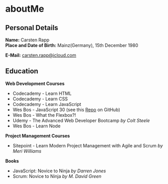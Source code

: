 # aboutMe

## Personal Details  

**Name:** Carsten Rapp  
**Place and Date of Birth:** Mainz(Germany), 15th December 1980

**E-Mail:** carsten.rapp@icloud.com    

## Education  

**Web Development Courses**
* Codecademy - Learn HTML
* Codecademy - Learn CSS  
* Codecademy - Learn JavaScript
* Wes Bos - JavaScript 30 (see this [Repo](https://github.com/crapp80/JavaScript30_Course) on GitHub)
* Wes Bos - What the Flexbox?!
* Udemy - The Advanced Web Developer Bootcamp *by Colt Steele*
* Wes Bos - Learn Node

**Project Management Courses**
* Sitepoint - Learn Modern Project Management with Agile and Scrum *by Meri Williams*

**Books**
* JavaScript: Novice to Ninja *by Darren Jones*
* Scrum: Novice to Ninja *by M. David Green*
